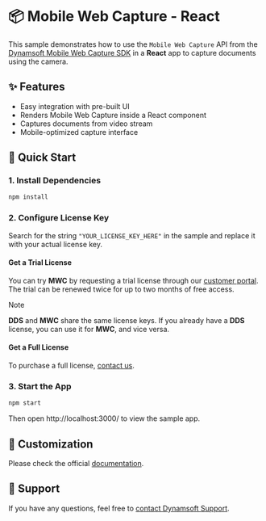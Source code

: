 # 📦 Mobile Web Capture - React

This sample demonstrates how to use the `Mobile Web Capture` API from the [Dynamsoft Mobile Web Capture SDK](https://www.dynamsoft.com/use-cases/mobile-web-capture-sdk/) in a **React** app to capture documents using the camera.

## ✨ Features

- Easy integration with pre-built UI
- Renders Mobile Web Capture inside a React component
- Captures documents from video stream
- Mobile-optimized capture interface

## 🚀 Quick Start

### 1. Install Dependencies

```bash
npm install
```

### 2. Configure License Key

Search for the string `"YOUR_LICENSE_KEY_HERE"` in the sample and replace it with your actual license key.

#### Get a Trial License

You can try **MWC** by requesting a trial license through our [customer portal](https://www.dynamsoft.com/customer/license/trialLicense?product=mwc&utm_source=github_react_readme). The trial can be renewed twice for up to two months of free access.

> [!NOTE]
> **DDS** and **MWC** share the same license keys. If you already have a **DDS** license, you can use it for **MWC**, and vice versa.

#### Get a Full License

To purchase a full license, [contact us](https://www.dynamsoft.com/company/contact/?product=mwc&utm_source=github_react_readme).

### 3. Start the App

```bash
npm start
```

Then open http://localhost:3000/ to view the sample app.

## 📌 Customization

Please check the official [documentation](https://www.dynamsoft.com/mobile-web-capture/docs/introduction/).

## 📄 Support

If you have any questions, feel free to [contact Dynamsoft Support](https://www.dynamsoft.com/company/contact?product=mwc&utm_source=github_react_readme).

